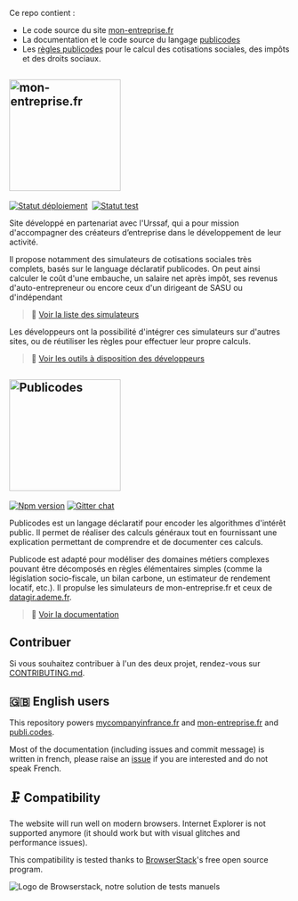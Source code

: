 Ce repo contient : 
- Le code source du site [mon-entreprise.fr](https://mon-entreprise.fr)
- La documentation et le code source du langage [publicodes](https://publi.codes)
- Les [règles publicodes](https://github.com/betagouv/mon-entreprise/tree/master/modele-social) pour le calcul des cotisations sociales, des impôts et des droits sociaux.

## <a href="https://mon-entreprise.fr"><img src="https://mon-entreprise.fr/images/logo.svg" alt="mon-entreprise.fr" width="200"/></a>

[![Statut déploiement](https://github.com/betagouv/mon-entreprise/actions/workflows/deploy.yaml/badge.svg?branch=master)](https://github.com/betagouv/mon-entreprise/actions/workflows/deploy.yaml?query=branch%3Amaster++)&nbsp;
[![Statut test](https://github.com/betagouv/mon-entreprise/actions/workflows/test.yaml/badge.svg?branch=master)](https://github.com/betagouv/mon-entreprise/actions/workflows/test.yaml?query=branch%3Amaster++)

Site développé en partenariat avec l'Urssaf, qui a pour mission d'accompagner des créateurs d’entreprise dans le développement de leur activité. 

Il propose notamment des simulateurs de cotisations sociales très complets, basés sur le language déclaratif publicodes. On peut ainsi calculer le coût d'une embauche, un salaire net après impôt, ses revenus d'auto-entrepreneur ou encore ceux d'un dirigeant de SASU ou d'indépendant 
> 🧮 [Voir la liste des simulateurs](https://mon-entreprise.fr/simulateurs)

Les développeurs ont la possibilité d'intégrer ces simulateurs sur d'autres sites, ou de réutiliser les règles pour effectuer leur propre calculs.
> 🧰 [Voir les outils à disposition des développeurs](https://mon-entreprise.fr/int%C3%A9gration)



## <a href="https://publi.codes"><img src="https://mon-entreprise.fr/images/logo-publicodes.png" alt="Publicodes" width="200"/></a>

[![Npm version](https://img.shields.io/npm/v/publicodes)](https://www.npmjs.com/package/publicodes)
[![Gitter chat](https://badges.gitter.im/publicodes/publicodes.png)](https://gitter.im/publicodes/community)

Publicodes est un langage déclaratif pour encoder les algorithmes d'intérêt public. Il permet de réaliser des calculs généraux tout en fournissant une explication permettant de comprendre et de documenter ces calculs.

Publicode est adapté pour modéliser des domaines métiers complexes pouvant être décomposés en règles élémentaires simples (comme la législation socio-fiscale, un bilan carbone, un estimateur de rendement locatif, etc.). Il propulse les simulateurs de mon-entreprise.fr et ceux de [datagir.ademe.fr](https://datagir.ademe.fr/).

> 📖 [Voir la documentation](https://publi.codes)


## Contribuer

Si vous souhaitez contribuer à l'un des deux projet, rendez-vous sur [CONTRIBUTING.md](./CONTRIBUTING.md).


## 🇬🇧 English users

This repository powers [mycompanyinfrance.fr](https://mycompanyinfrance.fr) and [mon-entreprise.fr](https://mon-entreprise.fr) and [publi.codes](https://publi.codes).

Most of the documentation (including issues and commit message) is written in french, please raise an [issue](https://github.com/betagouv/mon-entreprise/issues/new) if you are interested and do not speak French.

## 🗜️ Compatibility

The website will run well on modern browsers. Internet Explorer is not supported anymore (it should work but with visual glitches and performance issues).

This compatibility is tested thanks to [BrowserStack](http://browserstack.com/)'s free open source program.

![Logo de Browserstack, notre solution de tests manuels](https://i.imgur.com/dQwLjXA.png)

